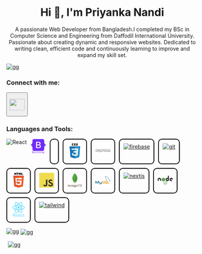 <h1 align="center">Hi 👋, I'm Priyanka Nandi</h1>
<p align="center">A passionate Web Developer from Bangladesh.I completed my BSc in Computer Science and Engineering from Daffodil International University. Passionate about creating dynamic and responsive websites. Dedicated to writing clean, efficient code and continuously learning to improve and expand my skill set.</p>

<p align="left"> <img src="https://komarev.com/ghpvc/?username=gg&label=Profile%20views&color=0e75b6&style=flat" alt="gg" /> </p>


<h3 align="left">Connect with me:</h3>
<button align="left">

<a href="https://www.linkedin.com/in/priyanka-nandi-/" target="blank"><img align="center" src="https://raw.githubusercontent.com/rahuldkjain/github-profile-readme-generator/master/src/images/icons/Social/linked-in-alt.svg" alt="" height="30" width="40" /></a>

</button>

<h3 align="left">Languages and Tools:</h3>
<p align="left" style="display: flex; flex-wrap: wrap; gap: 10px;">
  <img alt="React" src="https://img.shields.io/badge/-React-45b8d8?style=flat-square&logo=react&logoColor=white" />
  <img src="https://raw.githubusercontent.com/devicons/devicon/master/icons/bootstrap/bootstrap-plain-wordmark.svg" alt="bootstrap" width="40" height="40"/>
  <a href="https://getbootstrap.com" target="_blank" rel="noreferrer" style="display: inline-block; padding: 10px; border: 2px solid #000; border-radius: 10px; text-align: center;">
    
  </a>
  <a href="https://www.w3schools.com/css/" target="_blank" rel="noreferrer" style="display: inline-block; padding: 10px; border: 2px solid #000; border-radius: 10px; text-align: center;">
    <img src="https://raw.githubusercontent.com/devicons/devicon/master/icons/css3/css3-original-wordmark.svg" alt="css3" width="40" height="40"/>
  </a>
  <a href="https://expressjs.com" target="_blank" rel="noreferrer" style="display: inline-block; padding: 10px; border: 2px solid #000; border-radius: 10px; text-align: center;">
    <img src="https://raw.githubusercontent.com/devicons/devicon/master/icons/express/express-original-wordmark.svg" alt="express" width="40" height="40"/>
  </a>
  <a href="https://firebase.google.com/" target="_blank" rel="noreferrer" style="display: inline-block; padding: 10px; border: 2px solid #000; border-radius: 10px; text-align: center;">
    <img src="https://www.vectorlogo.zone/logos/firebase/firebase-icon.svg" alt="firebase" width="40" height="40"/>
  </a>
  <a href="https://git-scm.com/" target="_blank" rel="noreferrer" style="display: inline-block; padding: 10px; border: 2px solid #000; border-radius: 10px; text-align: center;">
    <img src="https://www.vectorlogo.zone/logos/git-scm/git-scm-icon.svg" alt="git" width="40" height="40"/>
  </a>
  <a href="https://www.w3.org/html/" target="_blank" rel="noreferrer" style="display: inline-block; padding: 10px; border: 2px solid #000; border-radius: 10px; text-align: center;">
    <img src="https://raw.githubusercontent.com/devicons/devicon/master/icons/html5/html5-original-wordmark.svg" alt="html5" width="40" height="40"/>
  </a>
  <a href="https://developer.mozilla.org/en-US/docs/Web/JavaScript" target="_blank" rel="noreferrer" style="display: inline-block; padding: 10px; border: 2px solid #000; border-radius: 10px; text-align: center;">
    <img src="https://raw.githubusercontent.com/devicons/devicon/master/icons/javascript/javascript-original.svg" alt="javascript" width="40" height="40"/>
  </a>
  <a href="https://www.mongodb.com/" target="_blank" rel="noreferrer" style="display: inline-block; padding: 10px; border: 2px solid #000; border-radius: 10px; text-align: center;">
    <img src="https://raw.githubusercontent.com/devicons/devicon/master/icons/mongodb/mongodb-original-wordmark.svg" alt="mongodb" width="40" height="40"/>
  </a>
  <a href="https://www.mysql.com/" target="_blank" rel="noreferrer" style="display: inline-block; padding: 10px; border: 2px solid #000; border-radius: 10px; text-align: center;">
    <img src="https://raw.githubusercontent.com/devicons/devicon/master/icons/mysql/mysql-original-wordmark.svg" alt="mysql" width="40" height="40"/>
  </a>
  <a href="https://nextjs.org/" target="_blank" rel="noreferrer" style="display: inline-block; padding: 10px; border: 2px solid #000; border-radius: 10px; text-align: center;">
    <img src="https://cdn.worldvectorlogo.com/logos/nextjs-2.svg" alt="nextjs" width="40" height="40"/>
  </a>
  <a href="https://nodejs.org" target="_blank" rel="noreferrer" style="display: inline-block; padding: 10px; border: 2px solid #000; border-radius: 10px; text-align: center;">
    <img src="https://raw.githubusercontent.com/devicons/devicon/master/icons/nodejs/nodejs-original-wordmark.svg" alt="nodejs" width="40" height="40"/>
  </a>
  <a href="https://reactjs.org/" target="_blank" rel="noreferrer" style="display: inline-block; padding: 10px; border: 2px solid #000; border-radius: 10px; text-align: center;">
    <img src="https://raw.githubusercontent.com/devicons/devicon/master/icons/react/react-original-wordmark.svg" alt="react" width="40" height="40"/>
  </a>
  <a href="https://tailwindcss.com/" target="_blank" rel="noreferrer" style="display: inline-block; padding: 10px; border: 2px solid #000; border-radius: 10px; text-align: center;">
    <img src="https://www.vectorlogo.zone/logos/tailwindcss/tailwindcss-icon.svg" alt="tailwind" width="40" height="40"/>
  </a>
</p>



<p><img align="left" src="https://github-readme-stats.vercel.app/api/top-langs?username=PriyankaNandii&show_icons=true&locale=en&layout=compact" alt="gg" /></p>

<p>&nbsp;<img align="center" src="https://github-readme-stats.vercel.app/api?username=PriyankaNandii&show_icons=true&locale=en" alt="gg" /></p>

<p>&nbsp;<img align="center" src="https://streak-stats.demolab.com/?user=PriyankaNandii" alt="gg" /></p>

